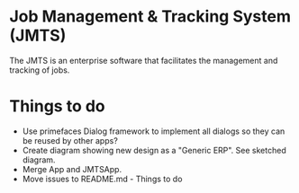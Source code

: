 # Job Management & Tracking System (JMTS)
The JMTS is an enterprise software that facilitates the management and tracking of jobs.

# Things to do
- Use primefaces Dialog framework to implement all dialogs so they can be reused
   by other apps?
- Create diagram showing new design as a "Generic ERP". See sketched diagram.
- Merge App and JMTSApp.
- Move issues to README.md - Things to do
